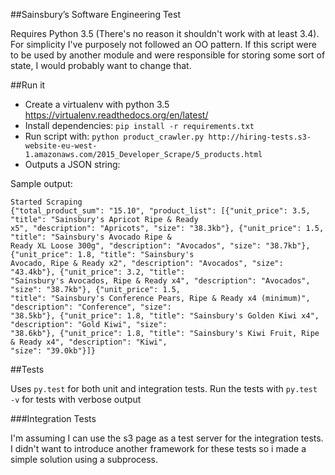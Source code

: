 ##Sainsbury’s Software Engineering Test

Requires Python 3.5 (There's no reason it shouldn't work with at least 3.4).
For simplicity I've purposely not followed an OO pattern. If this script were to be used by another module and were responsible for storing some sort of state, I would probably want to change that.


##Run it

- Create a virtualenv with python 3.5 https://virtualenv.readthedocs.org/en/latest/
- Install dependencies: `pip install -r requirements.txt`
- Run script with: `python product_crawler.py http://hiring-tests.s3-website-eu-west-1.amazonaws.com/2015_Developer_Scrape/5_products.html`
- Outputs a JSON string:

Sample output:

```
Started Scraping
{"total_product_sum": "15.10", "product_list": [{"unit_price": 3.5, "title": "Sainsbury's Apricot Ripe & Ready
x5", "description": "Apricots", "size": "38.3kb"}, {"unit_price": 1.5, "title": "Sainsbury's Avocado Ripe &
Ready XL Loose 300g", "description": "Avocados", "size": "38.7kb"}, {"unit_price": 1.8, "title": "Sainsbury's
Avocado, Ripe & Ready x2", "description": "Avocados", "size": "43.4kb"}, {"unit_price": 3.2, "title":
"Sainsbury's Avocados, Ripe & Ready x4", "description": "Avocados", "size": "38.7kb"}, {"unit_price": 1.5,
"title": "Sainsbury's Conference Pears, Ripe & Ready x4 (minimum)", "description": "Conference", "size":
"38.5kb"}, {"unit_price": 1.8, "title": "Sainsbury's Golden Kiwi x4", "description": "Gold Kiwi", "size":
"38.6kb"}, {"unit_price": 1.8, "title": "Sainsbury's Kiwi Fruit, Ripe & Ready x4", "description": "Kiwi",
"size": "39.0kb"}]}
```

##Tests

Uses `py.test` for both unit and integration tests. Run the tests with `py.test -v` for tests with verbose output

###Integration Tests

I'm assuming I can use the s3 page as a test server for the integration tests. I didn't want to introduce another framework for these tests so i made a simple solution using a subprocess.
